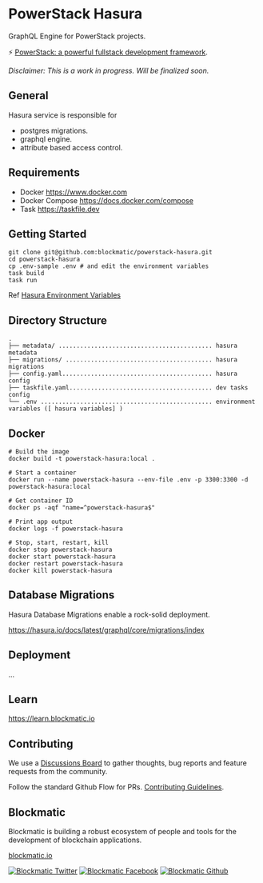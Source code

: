 # PowerStack Hasura

GraphQL Engine for PowerStack projects.

⚡️ [PowerStack: a powerful fullstack development framework](https://powerstack.xyz).

_Disclaimer: This is a work in progress. Will be finalized soon._

## General 

Hasura service is responsible for 

- postgres migrations.
- graphql engine.
- attribute based access control.

## Requirements

- Docker https://www.docker.com
- Docker Compose https://docs.docker.com/compose
- Task https://taskfile.dev

## Getting Started

```
git clone git@github.com:blockmatic/powerstack-hasura.git
cd powerstack-hasura
cp .env-sample .env # and edit the environment variables
task build
task run
```

Ref [Hasura Environment Variables](https://hasura.io/docs/latest/graphql/core/hasura-cli/config-reference/#environment-variables)

## Directory Structure

```
.
├── metadata/ ........................................... hasura metadata
├── migrations/ ......................................... hasura migrations
├── config.yaml.......................................... hasura config
├── taskfile.yaml........................................ dev tasks config
└── .env ................................................ environment variables ([ hasura variables] )
```

## Docker

```
# Build the image
docker build -t powerstack-hasura:local .

# Start a container
docker run --name powerstack-hasura --env-file .env -p 3300:3300 -d powerstack-hasura:local

# Get container ID
docker ps -aqf "name=^powerstack-hasura$"

# Print app output
docker logs -f powerstack-hasura

# Stop, start, restart, kill
docker stop powerstack-hasura
docker start powerstack-hasura
docker restart powerstack-hasura
docker kill powerstack-hasura
```

## Database Migrations

Hasura Database Migrations enable a rock-solid deployment.

https://hasura.io/docs/latest/graphql/core/migrations/index

## Deployment

...

## Learn

https://learn.blockmatic.io

## Contributing

We use a [Discussions Board](https://github.com/blockmatic/powerstack-docs/discussions/1) to gather thoughts, bug reports and feature requests from the community.

Follow the standard Github Flow for PRs. [Contributing Guidelines](https://docs.powerstack.xyz/powerstack/other-resources/contributing-guidelines).

## Blockmatic

Blockmatic is building a robust ecosystem of people and tools for the development of blockchain applications.

[blockmatic.io](https://blockmatic.io)

<!-- Please don't remove this: Grab your social icons from https://github.com/carlsednaoui/gitsocial -->

<!-- display the social media buttons in your README -->

[![Blockmatic Twitter][1.1]][1]
[![Blockmatic Facebook][2.1]][2]
[![Blockmatic Github][3.1]][3]

<!-- links to social media icons -->
<!-- no need to change these -->

<!-- icons with padding -->

[1.1]: http://i.imgur.com/tXSoThF.png 'twitter icon with padding'
[2.1]: http://i.imgur.com/P3YfQoD.png 'facebook icon with padding'
[3.1]: http://i.imgur.com/0o48UoR.png 'github icon with padding'

<!-- icons without padding -->

[1.2]: http://i.imgur.com/wWzX9uB.png 'twitter icon without padding'
[2.2]: http://i.imgur.com/fep1WsG.png 'facebook icon without padding'
[3.2]: http://i.imgur.com/9I6NRUm.png 'github icon without padding'

<!-- links to your social media accounts -->
<!-- update these accordingly -->

[1]: http://www.twitter.com/blockmatic_io
[2]: http://fb.me/blockmatic.io
[3]: http://www.github.com/blockmatic

<!-- Please don't remove this: Grab your social icons from https://github.com/carlsednaoui/gitsocial -->
